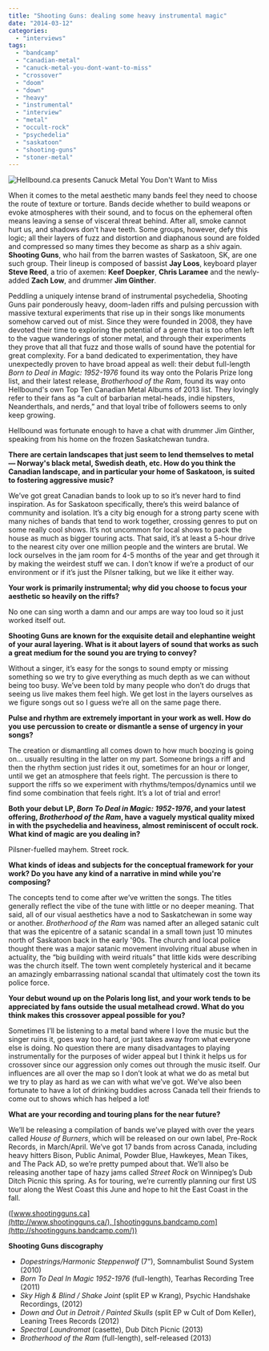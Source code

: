 ```yaml
---
title: "Shooting Guns: dealing some heavy instrumental magic"
date: "2014-03-12"
categories: 
  - "interviews"
tags: 
  - "bandcamp"
  - "canadian-metal"
  - "canuck-metal-you-dont-want-to-miss"
  - "crossover"
  - "doom"
  - "down"
  - "heavy"
  - "instrumental"
  - "interview"
  - "metal"
  - "occult-rock"
  - "psychedelia"
  - "saskatoon"
  - "shooting-guns"
  - "stoner-metal"
---
```


![Hellbound.ca presents Canuck Metal You Don't Want to Miss](http://www.hellbound.ca/wp-content/uploads/2014/02/canuck-metal-590x219.jpg)

When it comes to the metal aesthetic many bands feel they need to choose the route of texture or torture. Bands decide whether to build weapons or evoke atmospheres with their sound, and to focus on the ephemeral often means leaving a sense of visceral threat behind. After all, smoke cannot hurt us, and shadows don't have teeth. Some groups, however, defy this logic; all their layers of fuzz and distortion and diaphanous sound are folded and compressed so many times they become as sharp as a shiv again. **Shooting Guns**, who hail from the barren wastes of Saskatoon, SK, are one such group. Their lineup is composed of bassist **Jay Loos**, keyboard player **Steve Reed**, a trio of axemen: **Keef Doepker**, **Chris Laramee** and the newly-added **Zach Low**, and drummer **Jim Ginther**.

Peddling a uniquely intense brand of instrumental psychedelia, Shooting Guns pair ponderously heavy, doom-laden riffs and pulsing percussion with massive textural experiments that rise up in their songs like monuments somehow carved out of mist. Since they were founded in 2008, they have devoted their time to exploring the potential of a genre that is too often left to the vague wanderings of stoner metal, and through their experiments they prove that all that fuzz and those walls of sound have the potential for great complexity. For a band dedicated to experimentation, they have unexpectedly proven to have broad appeal as well: their debut full-length _Born to Deal in Magic: 1952-1976_ found its way onto the Polaris Prize long list, and their latest release, _Brotherhood of the Ram_, found its way onto Hellbound's own Top Ten Canadian Metal Albums of 2013 list. They lovingly refer to their fans as “a cult of barbarian metal-heads, indie hipsters, Neanderthals, and nerds,” and that loyal tribe of followers seems to only keep growing.

Hellbound was fortunate enough to have a chat with drummer Jim Ginther, speaking from his home on the frozen Saskatchewan tundra.

**There are certain landscapes that just seem to lend themselves to metal — Norway's black metal, Swedish death, etc. How do you think the Canadian landscape, and in particular your home of Saskatoon, is suited to fostering aggressive music?**

We’ve got great Canadian bands to look up to so it’s never hard to find inspiration. As for Saskatoon specifically, there’s this weird balance of community and isolation. It’s a city big enough for a strong party scene with many niches of bands that tend to work together, crossing genres to put on some really cool shows. It’s not uncommon for local shows to pack the house as much as bigger touring acts. That said, it’s at least a 5-hour drive to the nearest city over one million people and the winters are brutal. We lock ourselves in the jam room for 4-5 months of the year and get through it by making the weirdest stuff we can. I don’t know if we’re a product of our environment or if it’s just the Pilsner talking, but we like it either way.

**Your work is primarily instrumental; why did you choose to focus your aesthetic so heavily on the riffs?**

No one can sing worth a damn and our amps are way too loud so it just worked itself out.

**Shooting Guns are known for the exquisite detail and elephantine weight of your aural layering. What is it about layers of sound that works as such a great medium for the sound you are trying to convey?**

Without a singer, it’s easy for the songs to sound empty or missing something so we try to give everything as much depth as we can without being too busy. We’ve been told by many people who don’t do drugs that seeing us live makes them feel high. We get lost in the layers ourselves as we figure songs out so I guess we’re all on the same page there.

**Pulse and rhythm are extremely important in your work as well. How do you use percussion to create or dismantle a sense of urgency in your songs?**

The creation or dismantling all comes down to how much boozing is going on… usually resulting in the latter on my part. Someone brings a riff and then the rhythm section just rides it out, sometimes for an hour or longer, until we get an atmosphere that feels right. The percussion is there to support the riffs so we experiment with rhythms/tempos/dynamics until we find some combination that feels right. It’s a lot of trial and error!

**Both your debut LP, _Born To Deal in Magic: 1952-1976_, and your latest offering, _Brotherhood of the Ram_, have a vaguely mystical quality mixed in with the psychedelia and heaviness, almost reminiscent of occult rock. What kind of magic are you dealing in?**

Pilsner-fuelled mayhem. Street rock.

**What kinds of ideas and subjects for the conceptual framework for your work? Do you have any kind of a narrative in mind while you're composing?**

The concepts tend to come after we’ve written the songs. The titles generally reflect the vibe of the tune with little or no deeper meaning. That said, all of our visual aesthetics have a nod to Saskatchewan in some way or another. _Brotherhood of the Ram_ was named after an alleged satanic cult that was the epicentre of a satanic scandal in a small town just 10 minutes north of Saskatoon back in the early '90s. The church and local police thought there was a major satanic movement involving ritual abuse when in actuality, the “big building with weird rituals” that little kids were describing was the church itself. The town went completely hysterical and it became an amazingly embarrassing national scandal that ultimately cost the town its police force.

**Your debut wound up on the Polaris long list, and your work tends to be appreciated by fans outside the usual metalhead crowd. What do you think makes this crossover appeal possible for you?**

Sometimes I’ll be listening to a metal band where I love the music but the singer ruins it, goes way too hard, or just takes away from what everyone else is doing. No question there are many disadvantages to playing instrumentally for the purposes of wider appeal but I think it helps us for crossover since our aggression only comes out through the music itself. Our influences are all over the map so I don’t look at what we do as metal but we try to play as hard as we can with what we’ve got. We’ve also been fortunate to have a lot of drinking buddies across Canada tell their friends to come out to shows which has helped a lot!

**What are your recording and touring plans for the near future?**

We’ll be releasing a compilation of bands we’ve played with over the years called _House of Burners_, which will be released on our own label, Pre-Rock Records, in March/April. We’ve got 17 bands from across Canada, including heavy hitters Bison, Public Animal, Powder Blue, Hawkeyes, Mean Tikes, and The Pack AD, so we’re pretty pumped about that. We’ll also be releasing another tape of hazy jams called _Street Rock_ on Winnipeg’s Dub Ditch Picnic this spring. As for touring, we’re currently planning our first US tour along the West Coast this June and hope to hit the East Coast in the fall.

([www.shootingguns.ca](http://www.shootingguns.ca/), [shootingguns.bandcamp.com](http://shootingguns.bandcamp.com/))

**Shooting Guns discography**

- _Dopestrings/Harmonic Steppenwolf_ (7”), Somnambulist Sound System (2010)
- _Born To Deal In Magic 1952-1976_ (full-length), Tearhas Recording Tree (2011)
- _Sky High & Blind / Shake Joint_ (split EP w Krang), Psychic Handshake Recordings, (2012)
- _Down and Out in Detroit / Painted Skulls_ (split EP w Cult of Dom Keller), Leaning Trees Records (2012)
- _Spectral Laundromat_ (casette), Dub Ditch Picnic (2013)
- _Brotherhood of the Ram_ (full-length), self-released (2013)
